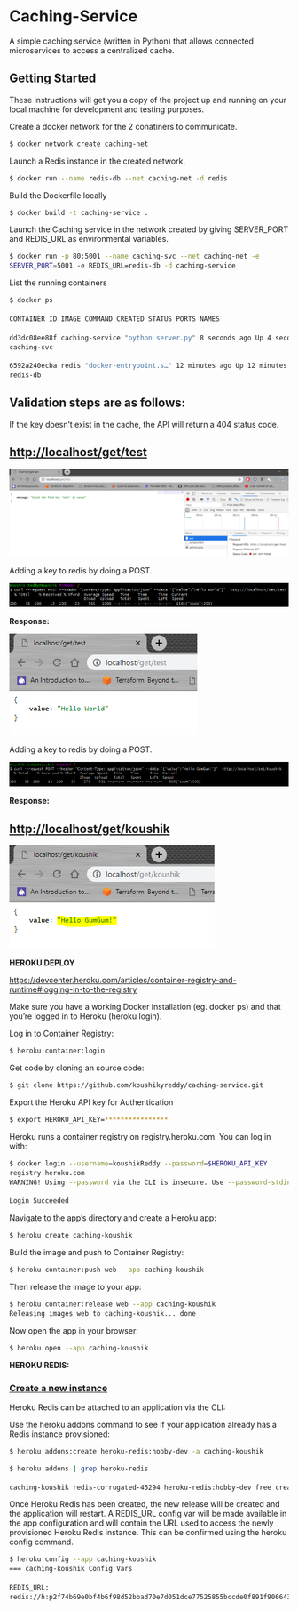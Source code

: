 ﻿# Caching-Service

A simple caching service (written in Python) that allows connected microservices to access a centralized cache.

## Getting Started

These instructions will get you a copy of the project up and running on your local machine for development and testing purposes.

Create a docker network for the 2 conatiners to communicate.

```bash
$ docker network create caching-net
```

Launch a Redis instance in the created network.

```bash
$ docker run --name redis-db --net caching-net -d redis
```
Build the Dockerfile locally

```bash
$ docker build -t caching-service .
```
Launch the Caching service in the network created by giving SERVER_PORT and
REDIS_URL as environmental variables.

```bash
$ docker run -p 80:5001 --name caching-svc --net caching-net -e
SERVER_PORT=5001 -e REDIS_URL=redis-db -d caching-service
```

List the running containers

```bash
$ docker ps

CONTAINER ID IMAGE COMMAND CREATED STATUS PORTS NAMES

dd3dc08ee88f caching-service "python server.py" 8 seconds ago Up 4 seconds
caching-svc

6592a240ecba redis "docker-entrypoint.s…" 12 minutes ago Up 12 minutes 6379/tcp
redis-db
```

## Validation steps are as follows:

If the key doesn’t exist in the cache, the API will return a 404 status code.

## <http://localhost/get/test>

![](src/images/gettest.png)

Adding a key to redis by doing a POST.

![](src/images/post.png)

**Response:**

![](src/images/postresponse.png)

Adding a key to redis by doing a POST.

![](src/images/keyadd.png)

**Response:**

## <http://localhost/get/koushik>

![](src/images/getkoushik.png)

**HEROKU DEPLOY**

https://devcenter.heroku.com/articles/container-registry-and-runtime#logging-in-to-the-registry

Make sure you have a working Docker installation (eg. docker ps) and that you’re
logged in to Heroku (heroku login).

Log in to Container Registry:

```bash
$ heroku container:login
```
Get code by cloning an source code:

```bash
$ git clone https://github.com/koushikyreddy/caching-service.git
```

Export the Heroku API key for Authentication

```bash
$ export HEROKU_API_KEY=****************
```
Heroku runs a container registry on registry.heroku.com. You can log in with:

```bash
$ docker login --username=koushikReddy --password=$HEROKU_API_KEY
registry.heroku.com
WARNING! Using --password via the CLI is insecure. Use --password-stdin.

Login Succeeded
```
Navigate to the app’s directory and create a Heroku app:

```bash
$ heroku create caching-koushik
```
Build the image and push to Container Registry:

```bash
$ heroku container:push web --app caching-koushik
```
Then release the image to your app:

```bash
$ heroku container:release web --app caching-koushik
Releasing images web to caching-koushik... done
```

Now open the app in your browser:

```bash
$ heroku open --app caching-koushik
```

**HEROKU REDIS:**

### [Create a new instance](https://devcenter.heroku.com/articles/heroku-redis#create-a-new-instance)

Heroku Redis can be attached to an application via the CLI:

Use the heroku addons command to see if your application already has a Redis
instance provisioned:

```bash
$ heroku addons:create heroku-redis:hobby-dev -a caching-koushik
```
```bash
$ heroku addons | grep heroku-redis

caching-koushik redis-corrugated-45294 heroku-redis:hobby-dev free created
```

Once Heroku Redis has been created, the new release will be created and the
application will restart. A REDIS_URL config var will be made available in the
app configuration and will contain the URL used to access the newly provisioned
Heroku Redis instance. This can be confirmed using the heroku config command.

```bash
$ heroku config --app caching-koushik
=== caching-koushik Config Vars

REDIS_URL:
redis://h:p2f74b69e0bf4b6f98d52bbad70e7d051dce77525855bccde0f891f906643e061@ec2-100-25-128-227.compute-1.amazonaws.com:10149
```
